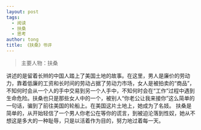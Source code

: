 ```yaml
---
layout: post
tags:
  - 阅读
  - 扶桑
  - 思考
author: tong
title: 《扶桑》书评
---
```

> 主要人物：扶桑

讲述的是留着长辫的中国人踏上了美国土地的故事。在这里，男人是廉价的劳动力，靠着低廉的工资和长时间的劳动占据了劳动力市场，女人是被拍卖的“商品”，不知何时会从一个人的手中交易到另一个人手中，不知何时会在“工作”过程中遇到生命危险。扶桑也只是那些女人中的一个，被别人“你老公让我来接你”这么简单的一句话，骗到了前往美国的轮船上。在美国这片土地上，她成为了名妓。
扶桑是简单的，从开始轻信了一个男人你老公在等你的谎言，到被迫沦落到性奴，她从不想这是多大的一种耻辱，只是以活着作为目的，努力地过着每一天。
